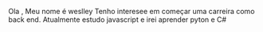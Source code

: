 Ola , Meu nome é  weslley
Tenho interesee em começar uma carreira  como back end.
Atualmente estudo javascript  e irei aprender pyton e   C#
